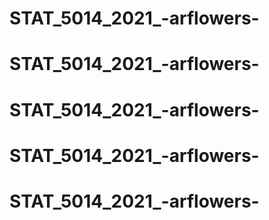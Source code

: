 # STAT_5014_2021_-arflowers-
# STAT_5014_2021_-arflowers-
# STAT_5014_2021_-arflowers-
# STAT_5014_2021_-arflowers-
# STAT_5014_2021_-arflowers-
